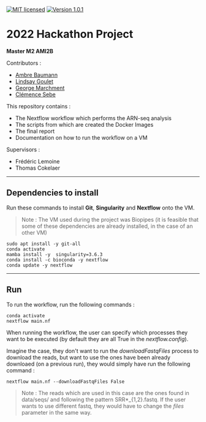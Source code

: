 [![MIT licensed](https://img.shields.io/badge/license-MIT-blue.svg)](LICENSE) [![Version 1.0.1](https://img.shields.io/badge/version-v1.0.0-blue)]()

# 2022 Hackathon Project 

**Master M2 AMI2B**

Contributors :

* [Ambre Baumann](https://github.com/ambrebaumann)
* [Lindsay Goulet](https://github.com/Lindsay-Goulet)
* [George Marchment](https://github.com/George-Marchment)
* [Clémence Sebe](https://github.com/ClemenceS)

This repository contains :
    
* The Nextflow workflow which performs the ARN-seq analysis
* The scripts from which are created the Docker Images
* The final report
* Documentation on how to run the workflow on a VM

Supervisors : 

* Frédéric Lemoine
* Thomas Cokelaer

___

## Dependencies to install

Run these commands to install **Git**, **Singularity** and **Nextflow** onto the VM. 

> Note : The VM used during the project was Biopipes (it is feasible that some of these dependencies are already installed, in the case of an other VM)

```
sudo apt install -y git-all
conda activate
mamba install -y  singularity=3.6.3
conda install -c bioconda -y nextflow
conda update -y nextflow
```

___

## Run 

To run the workflow, run the following commands : 

```
conda activate
nextflow main.nf
```

When running the workflow, the user can specify which processes they want to be executed (by default they are all True in the *nextflow.config*).

Imagine the case, they don't want to run the *downloadFastqFiles* process to download the reads, but want to use the ones have been already downloaed (on a previous run), they would simply have run the following command :
 
```
nextflow main.nf --downloadFastqFiles False
```

> Note :  The reads which are used in this case are the ones found in data/seqs/ and following the pattern SRR*_{1,2}.fastq. If the user wants to use different fastq, they would have to change the *files* parameter in the same way.



